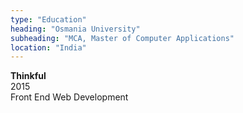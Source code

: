 ```yaml
---
type: "Education"
heading: "Osmania University"
subheading: "MCA, Master of Computer Applications"
location: "India"
---
```


**Thinkful**  
2015  
Front End Web Development
